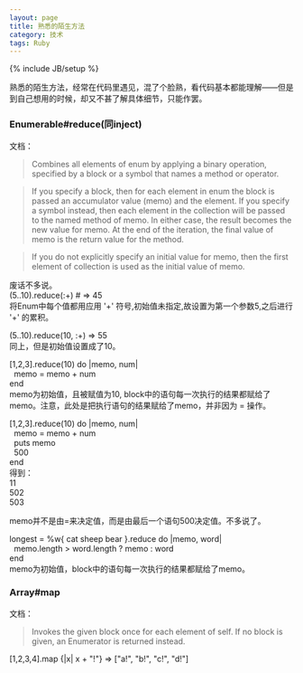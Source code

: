 ```yaml
---
layout: page  
title: 熟悉的陌生方法   
category: 技术  
tags: Ruby   
---
```

{% include JB/setup %}

熟悉的陌生方法，经常在代码里遇见，混了个脸熟，看代码基本都能理解——但是到自己想用的时候，却又不甚了解具体细节，只能作罢。

### Enumerable#reduce(同inject)
文档：   

>Combines all elements of enum by applying a binary operation, specified by a block or a symbol that names a method or operator.

>If you specify a block, then for each element in enum the block is passed an accumulator value (memo) and the element. If you specify a symbol instead, then each element in the collection will be passed to the named method of memo. In either case, the result becomes the new value for memo. At the end of the iteration, the final value of memo is the return value for the method.

>If you do not explicitly specify an initial value for memo, then the first element of collection is used as the initial value of memo.    

废话不多说。    
(5..10).reduce(:+) # => 45   
将Enum中每个值都用应用 '+' 符号,初始值未指定,故设置为第一个参数5,之后进行 '+' 的累积。

(5..10).reduce(10, :+) => 55   
同上，但是初始值设置成了10。   
   
[1,2,3].reduce(10) do |memo, num|   
&nbsp;&nbsp;memo = memo + num    
end     
memo为初始值，且被赋值为10, block中的语句每一次执行的结果都赋给了memo。注意，此处是把执行语句的结果赋给了memo，并非因为 = 操作。

[1,2,3].reduce(10) do |memo, num|       
&nbsp;&nbsp;memo = memo + num     
&nbsp;&nbsp;puts memo     
&nbsp;&nbsp;500    
end  
得到：  
11    
502    
503    

memo并不是由=来决定值，而是由最后一个语句500决定值。不多说了。

longest = %w{ cat sheep bear }.reduce do |memo, word|  
&nbsp;&nbsp;memo.length > word.length ? memo : word   
end  
memo为初始值，block中的语句每一次执行的结果都赋给了memo。

### Array#map
文档：  
>Invokes the given block once for each element of self.
If no block is given, an Enumerator is returned instead.

[1,2,3,4].map {|x| x + "!"} => ["a!", "b!", "c!", "d!"]
